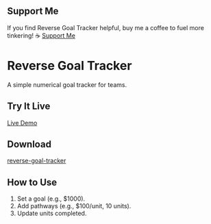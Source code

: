 ## Support Me
If you find Reverse Goal Tracker helpful, buy me a coffee to fuel more tinkering! ☕ [Support Me](https://buymeacoffee.com/AviTinkerX)

# Reverse Goal Tracker
A simple numerical goal tracker for teams.

## Try It Live
[Live Demo](https://timely-fairy-d29bc9.netlify.app/) 

## Download
[reverse-goal-tracker](index.html)

## How to Use
1. Set a goal (e.g., $1000).
2. Add pathways (e.g., $100/unit, 10 units).
3. Update units completed.
